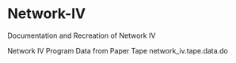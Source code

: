 # Network-IV
Documentation and Recreation of Network IV

Network IV Program Data from Paper Tape
network_iv.tape.data.do
